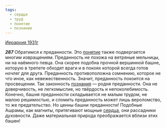 ```yaml
---
tags:
  - сердце
  - труд
  - понятие
  - познание
---
```


[Иерархия 1931г](https://127.0.0.1:4002/agni/1931)

___287___
Обратимся к преданности. Это [понятие](../../../tags/#понятие) также подвергается многим извращениям. Преданность не похожа на ветряные мельницы, ни на наёмного певца. Она скорее подобна прочной вершинной башне, которую в трепете обходят враги и в покоях которой всегда готов ночлег для друга. Преданность противоположна сомнению, которое не что иное, как невежественность. Значит, преданность покоится на просвещении. Так законность [познания](../../../tags/#познание) — родня преданности. Она не доверчивость, не легкомыслие, но твёрдость и непоколебимость. Конечно, башня преданности складывается не малым трудом, не малою решимостью, и сломить преданность может лишь вероломство, то же предательство. Но ценны башни преданности! Подобные Ашрамы, как магниты, притягивают мощные [сердца](../../../tags/#сердце), они рассадники духовности. Даже материальная природа преображается вблизи этих башен!   

